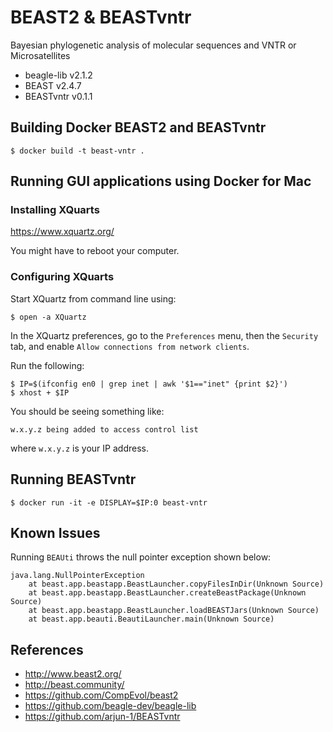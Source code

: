 # BEAST2 & BEASTvntr

Bayesian phylogenetic analysis of molecular sequences and VNTR or Microsatellites

- beagle-lib v2.1.2
- BEAST v2.4.7
- BEASTvntr v0.1.1

## Building Docker BEAST2 and BEASTvntr

```
$ docker build -t beast-vntr .
```

## Running GUI applications using Docker for Mac

### Installing XQuarts

https://www.xquartz.org/

You might have to reboot your computer.

### Configuring XQuarts

Start XQuartz from command line using:

```
$ open -a XQuartz
```

In the XQuartz preferences, go to the `Preferences` menu, then the `Security` tab, and enable `Allow connections from network clients`.

Run the following:

```
$ IP=$(ifconfig en0 | grep inet | awk '$1=="inet" {print $2}')
$ xhost + $IP
```

You should be seeing something like:

```
w.x.y.z being added to access control list
```

where `w.x.y.z` is your IP address.

## Running BEASTvntr

```
$ docker run -it -e DISPLAY=$IP:0 beast-vntr
```

## Known Issues

Running `BEAUti` throws the null pointer exception shown below:

```
java.lang.NullPointerException
	at beast.app.beastapp.BeastLauncher.copyFilesInDir(Unknown Source)
	at beast.app.beastapp.BeastLauncher.createBeastPackage(Unknown Source)
	at beast.app.beastapp.BeastLauncher.loadBEASTJars(Unknown Source)
	at beast.app.beauti.BeautiLauncher.main(Unknown Source)
```

## References

- http://www.beast2.org/
- http://beast.community/
- https://github.com/CompEvol/beast2
- https://github.com/beagle-dev/beagle-lib
- https://github.com/arjun-1/BEASTvntr
